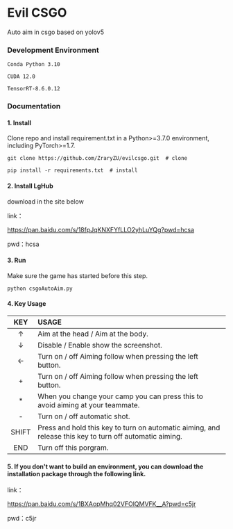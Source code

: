 # Evil CSGO
Auto aim in csgo based on yolov5



### Development Environment
~~~
Conda Python 3.10 

CUDA 12.0

TensorRT-8.6.0.12
~~~

### Documentation
#### 1. Install
Clone repo and install requirement.txt in a Python>=3.7.0 environment, including PyTorch>=1.7.
~~~
git clone https://github.com/ZraryZU/evilcsgo.git  # clone
~~~
~~~
pip install -r requirements.txt  # install
~~~
#### 2. Install LgHub
download in the site below

link：

https://pan.baidu.com/s/18fpJqKNXFYfLLO2yhLuYQg?pwd=hcsa 

pwd：hcsa

#### 3. Run

Make sure the game has started before this step.
~~~
python csgoAutoAim.py
~~~
#### 4. Key Usage

|  KEY  | USAGE                                                                                                   |
|:-----:|:--------------------------------------------------------------------------------------------------------|
|   ↑   | Aim at the head / Aim at the body.                                                                      |
|   ↓   | Disable / Enable show the screenshot.                                                                   |
|   ←   | Turn on / off Aiming follow when pressing the left button.                                              |
|   +   | Turn on / off Aiming follow when pressing the left button.                                              |
|   *   | When you change your camp you can press this to avoid aiming at your teammate.                          |
|   -   | Turn on / off automatic shot.                                                                           |
| SHIFT | Press and hold this key to turn on automatic aiming, and release this key to turn off automatic aiming. |
|  END  | Turn off this porgram.                                                                                  |

#### 5. If you don't want to build an environment, you can download the installation package through the following link.

link：

https://pan.baidu.com/s/1BXAopMhq02VFOlQMVFK__A?pwd=c5jr 

pwd：c5jr
